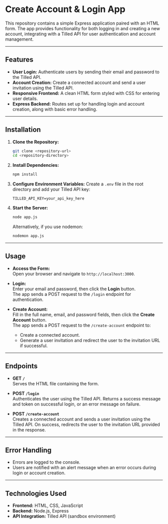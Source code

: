 # Create Account & Login App

This repository contains a simple Express application paired with an HTML form. The app provides functionality for both logging in and creating a new account, integrating with a Tilled API for user authentication and account management.

---

## Features

- **User Login:** Authenticate users by sending their email and password to the Tilled API.
- **Account Creation:** Create a connected account and send a user invitation using the Tilled API.
- **Responsive Frontend:** A clean HTML form styled with CSS for entering user details.
- **Express Backend:** Routes set up for handling login and account creation, along with basic error handling.

---

## Installation

1. **Clone the Repository:**

   ```bash
   git clone <repository-url>
   cd <repository-directory>
   ```

2. **Install Dependencies:**

   ```bash
   npm install
   ```

3. **Configure Environment Variables:**
   Create a `.env` file in the root directory and add your Tilled API key:

   ```env
   TILLED_API_KEY=your_api_key_here
   ```

4. **Start the Server:**
   ```bash
   node app.js
   ```
   Alternatively, if you use nodemon:
   ```bash
   nodemon app.js
   ```

---

## Usage

- **Access the Form:**  
  Open your browser and navigate to `http://localhost:3000`.

- **Login:**  
  Enter your email and password, then click the **Login** button.  
  The app sends a POST request to the `/login` endpoint for authentication.

- **Create Account:**  
  Fill in the full name, email, and password fields, then click the **Create Account** button.  
  The app sends a POST request to the `/create-account` endpoint to:
  - Create a connected account.
  - Generate a user invitation and redirect the user to the invitation URL if successful.

---

## Endpoints

- **GET `/`**  
  Serves the HTML file containing the form.

- **POST `/login`**  
  Authenticates the user using the Tilled API. Returns a success message and token on successful login, or an error message on failure.

- **POST `/create-account`**  
  Creates a connected account and sends a user invitation using the Tilled API. On success, redirects the user to the invitation URL provided in the response.

---

## Error Handling

- Errors are logged to the console.
- Users are notified with an alert message when an error occurs during login or account creation.

---

## Technologies Used

- **Frontend:** HTML, CSS, JavaScript
- **Backend:** Node.js, Express
- **API Integration:** Tilled API (sandbox environment)
